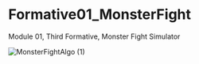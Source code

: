 # Formative01_MonsterFight
 Module 01, Third Formative, Monster Fight Simulator
 
![MonsterFightAlgo (1)](https://github.com/mebearwhodis/Formative01_MonsterFight/assets/144151605/8b10a231-53f2-4596-8a66-271c1e3966c5)
